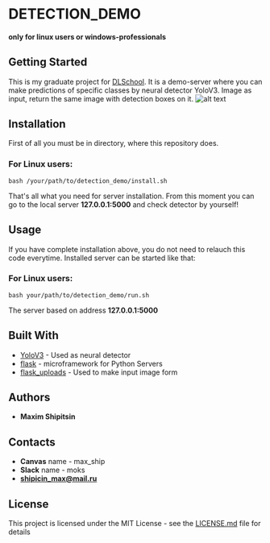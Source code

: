 # DETECTION_DEMO
#### **only for linux users or windows-professionals**
## Getting Started

This is my graduate project for [DLSchool](https://www.dlschool.org).
It is a demo-server where you can make predictions of specific classes by neural detector YoloV3.
Image as input, return the same image with detection boxes on it.
![alt text](https://i.ytimg.com/vi/BNHJRRUKMa4/maxresdefault.jpg)

## Installation

First of all you must be in directory, where this repository does. 

### For Linux users:

```
bash /your/path/to/detection_demo/install.sh
```

That's all what you need for server installation. From this moment you can go to the local server **127.0.0.1:5000** and check detector by yourself!

## Usage

If you have complete installation above, you do not need to relauch this code everytime. Installed server can be started like that:

### For Linux users:

```
bash your/path/to/detection_demo/run.sh
```

The server based on address **127.0.0.1:5000**

## Built With

* [YoloV3](https://github.com/akozd/tensorflow_yolo_v3) - Used as neural detector
* [flask](http://flask.pocoo.org) - microframework for Python Servers
* [flask_uploads](https://pythonhosted.org/Flask-Uploads/) - Used to make input image form


## Authors

* **Maxim Shipitsin**

## Contacts

* **Canvas** name - max_ship
* **Slack** name - moks
* **shipicin_max@mail.ru**

## License

This project is licensed under the MIT License - see the [LICENSE.md](LICENSE.md) file for details
